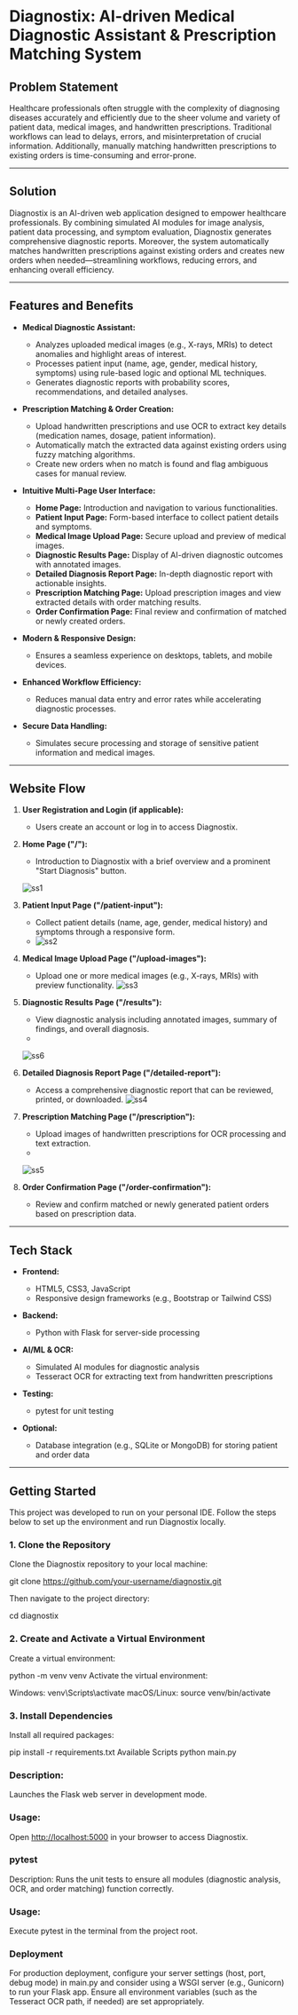# Diagnostix: AI-driven Medical Diagnostic Assistant & Prescription Matching System


## Problem Statement

Healthcare professionals often struggle with the complexity of diagnosing diseases accurately and efficiently due to the sheer volume and variety of patient data, medical images, and handwritten prescriptions. Traditional workflows can lead to delays, errors, and misinterpretation of crucial information. Additionally, manually matching handwritten prescriptions to existing orders is time-consuming and error-prone.

---

## Solution

Diagnostix is an AI-driven web application designed to empower healthcare professionals. By combining simulated AI modules for image analysis, patient data processing, and symptom evaluation, Diagnostix generates comprehensive diagnostic reports. Moreover, the system automatically matches handwritten prescriptions against existing orders and creates new orders when needed—streamlining workflows, reducing errors, and enhancing overall efficiency.

---

## Features and Benefits

- **Medical Diagnostic Assistant:**  
  - Analyzes uploaded medical images (e.g., X-rays, MRIs) to detect anomalies and highlight areas of interest.
  - Processes patient input (name, age, gender, medical history, symptoms) using rule-based logic and optional ML techniques.
  - Generates diagnostic reports with probability scores, recommendations, and detailed analyses.
  
- **Prescription Matching & Order Creation:**  
  - Upload handwritten prescriptions and use OCR to extract key details (medication names, dosage, patient information).
  - Automatically match the extracted data against existing orders using fuzzy matching algorithms.
  - Create new orders when no match is found and flag ambiguous cases for manual review.
  
- **Intuitive Multi-Page User Interface:**  
  - **Home Page:** Introduction and navigation to various functionalities.
  - **Patient Input Page:** Form-based interface to collect patient details and symptoms.
  - **Medical Image Upload Page:** Secure upload and preview of medical images.
  - **Diagnostic Results Page:** Display of AI-driven diagnostic outcomes with annotated images.
  - **Detailed Diagnosis Report Page:** In-depth diagnostic report with actionable insights.
  - **Prescription Matching Page:** Upload prescription images and view extracted details with order matching results.
  - **Order Confirmation Page:** Final review and confirmation of matched or newly created orders.
  
- **Modern & Responsive Design:**  
  - Ensures a seamless experience on desktops, tablets, and mobile devices.
  
- **Enhanced Workflow Efficiency:**  
  - Reduces manual data entry and error rates while accelerating diagnostic processes.
  
- **Secure Data Handling:**  
  - Simulates secure processing and storage of sensitive patient information and medical images.

---

## Website Flow

1. **User Registration and Login (if applicable):**  
   - Users create an account or log in to access Diagnostix.
   
2. **Home Page ("/"):**  
   - Introduction to Diagnostix with a brief overview and a prominent "Start Diagnosis" button.

   ![ss1](https://github.com/user-attachments/assets/cd3b72b3-c47f-4ec1-a5eb-5728f8da1f2a)

3. **Patient Input Page ("/patient-input"):**  
   - Collect patient details (name, age, gender, medical history) and symptoms through a responsive form.
   - ![ss2](https://github.com/user-attachments/assets/32451a0b-0cf2-4101-9d7f-2ebfc98d5e95)
   
4. **Medical Image Upload Page ("/upload-images"):**  
   - Upload one or more medical images (e.g., X-rays, MRIs) with preview functionality.
   ![ss3](https://github.com/user-attachments/assets/6614ade3-5f47-413f-940b-7da0c90faa1f)

5. **Diagnostic Results Page ("/results"):**  
   - View diagnostic analysis including annotated images, summary of findings, and overall diagnosis.
   - 
   ![ss6](https://github.com/user-attachments/assets/9fbe2138-984b-4af6-a12e-809129334e70)

6. **Detailed Diagnosis Report Page ("/detailed-report"):**  
   - Access a comprehensive diagnostic report that can be reviewed, printed, or downloaded.
     ![ss4](https://github.com/user-attachments/assets/c933cbbb-9a92-40ba-a958-4c97f4c66717)

7. **Prescription Matching Page ("/prescription"):**  
   - Upload images of handwritten prescriptions for OCR processing and text extraction.
   - 
   ![ss5](https://github.com/user-attachments/assets/1f92cb9b-e432-4e9b-9c03-2e7cd83f4dec)

8. **Order Confirmation Page ("/order-confirmation"):**  
   - Review and confirm matched or newly generated patient orders based on prescription data.

---

## Tech Stack

- **Frontend:**  
  - HTML5, CSS3, JavaScript  
  - Responsive design frameworks (e.g., Bootstrap or Tailwind CSS)
  
- **Backend:**  
  - Python with Flask for server-side processing
  
- **AI/ML & OCR:**  
  - Simulated AI modules for diagnostic analysis  
  - Tesseract OCR for extracting text from handwritten prescriptions
  
- **Testing:**  
  - pytest for unit testing
  
- **Optional:**  
  - Database integration (e.g., SQLite or MongoDB) for storing patient and order data

---

## Getting Started

This project was developed to run on your personal IDE. Follow the steps below to set up the environment and run Diagnostix locally.

### 1. Clone the Repository
Clone the Diagnostix repository to your local machine:

git clone https://github.com/your-username/diagnostix.git

Then navigate to the project directory:

cd diagnostix
### 2. Create and Activate a Virtual Environment
Create a virtual environment:

python -m venv venv
Activate the virtual environment:

Windows:
venv\Scripts\activate
macOS/Linux:
source venv/bin/activate

### 3. Install Dependencies
Install all required packages:

pip install -r requirements.txt
Available Scripts
python main.py

### Description:
Launches the Flask web server in development mode.

### Usage:
Open [http://localhost:5000](http://localhost:5000) in your browser to access Diagnostix.


### pytest
Description:
Runs the unit tests to ensure all modules (diagnostic analysis, OCR, and order matching) function correctly.

### Usage:
Execute pytest in the terminal from the project root.

### Deployment
For production deployment, configure your server settings (host, port, debug mode) in main.py and consider using a WSGI server (e.g., Gunicorn) to run your Flask app. Ensure all environment variables (such as the Tesseract OCR path, if needed) are set appropriately.
